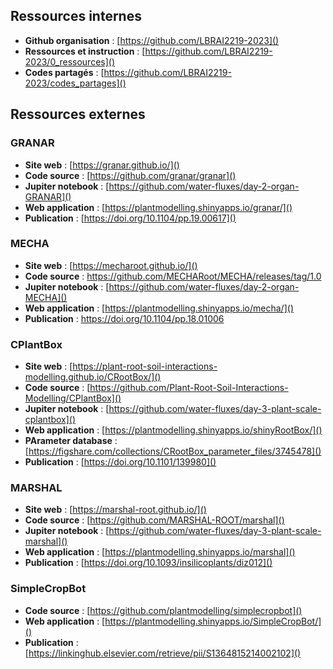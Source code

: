 

## Ressources internes

- **Github organisation** : [https://github.com/LBRAI2219-2023]()
- **Ressources et instruction** : [https://github.com/LBRAI2219-2023/0_ressources]()
- **Codes partagés** : [https://github.com/LBRAI2219-2023/codes_partages]()

## Ressources externes

### GRANAR

- **Site web** : [https://granar.github.io/]()
- **Code source** : [https://github.com/granar/granar]()
- **Jupiter notebook** : [https://github.com/water-fluxes/day-2-organ-GRANAR]()
- **Web application** : [https://plantmodelling.shinyapps.io/granar/]()
- **Publication** : [https://doi.org/10.1104/pp.19.00617]()

### MECHA

- **Site web** : [https://mecharoot.github.io/]()
- **Code source** : [https://github.com/MECHARoot/MECHA/releases/tag/1.0 ]()
- **Jupiter notebook** : [https://github.com/water-fluxes/day-2-organ-MECHA]()
- **Web application** : [https://plantmodelling.shinyapps.io/mecha/]()
- **Publication** : [https://doi.org/10.1104/pp.18.01006 ]()

### CPlantBox

- **Site web** : [https://plant-root-soil-interactions-modelling.github.io/CRootBox/]()
- **Code source** : [https://github.com/Plant-Root-Soil-Interactions-Modelling/CPlantBox]()
- **Jupiter notebook** : [https://github.com/water-fluxes/day-3-plant-scale-cplantbox]()
- **Web application** : [https://plantmodelling.shinyapps.io/shinyRootBox/]()
- **PArameter database** : [https://figshare.com/collections/CRootBox_parameter_files/3745478]()
- **Publication** : [https://doi.org/10.1101/139980]()

### MARSHAL

- **Site web** : [https://marshal-root.github.io/]()
- **Code source** : [https://github.com/MARSHAL-ROOT/marshal]()
- **Jupiter notebook** : [https://github.com/water-fluxes/day-3-plant-scale-marshal]()
- **Web application** : [https://plantmodelling.shinyapps.io/marshal]()
- **Publication** : [https://doi.org/10.1093/insilicoplants/diz012]()

### SimpleCropBot

- **Code source** : [https://github.com/plantmodelling/simplecropbot]()
- **Web application** : [https://plantmodelling.shinyapps.io/SimpleCropBot/]()
- **Publication** : [https://linkinghub.elsevier.com/retrieve/pii/S1364815214002102]()



